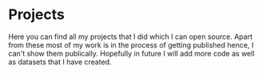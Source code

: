 # Projects
Here you can find all my projects that I did which I can open source.
Apart from these most of my work is in the process of getting published hence, I can't show them publically.
Hopefully in future I will add more code as well as datasets that I have created.
